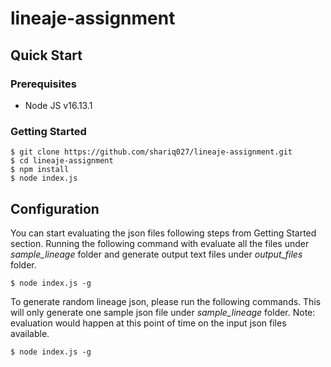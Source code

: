 # lineaje-assignment

## Quick Start

### Prerequisites
* Node JS v16.13.1

### Getting Started
```
$ git clone https://github.com/shariq027/lineaje-assignment.git
$ cd lineaje-assignment
$ npm install
$ node index.js
```

## Configuration

You can start evaluating the json files following steps from Getting Started section. 
Running the following command with evaluate all the files under *sample_lineage* folder and generate output text files under *output_files* folder. 
```
$ node index.js -g
```

To generate random lineage json, please run the following commands. This will only generate one sample json file under *sample_lineage* folder. 
Note: evaluation would happen at this point of time on the input json files available.
```
$ node index.js -g
```

